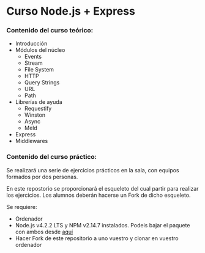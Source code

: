 # Curso Node.js + Express
### Contenido del curso teórico:

<ul>
  <li>Introducción</li>
  <li>
    Módulos del núcleo
    <ul>
      <li>Events</li>
      <li>Stream</li>
      <li>File System</li>
      <li>HTTP</li>
      <li>Query Strings</li>
      <li>URL</li>
      <li>Path</li>
    </ul>
  </li>
  <li>
    Librerías de ayuda
    <ul>
      <li>Requestify</li>
      <li>Winston</li>
      <li>Async</li>
      <li>Meld</li>
    </ul>
  </li>
  <li>Express</li>
  <li>Middlewares</li>
</ul>

### Contenido del curso práctico:
<p>Se realizará una serie de ejercicios prácticos en la sala, con equipos formados por dos personas.</p>
<p>En este repostorio se proporcionará el esqueleto del cual partir para realizar los ejercicios. Los alumnos deberán hacerse un Fork de dicho esqueleto.</p>
<p>
  Se requiere: 
  <ul>
    <li>Ordenador</li>
    <li>
      Node.js v4.2.2 LTS y NPM v2.14.7 instalados. Podeis bajar el paquete con ambos desde <a href="https://nodejs.org/en/">aquí</a>
    </li>
    <li>Hacer Fork de este repositorio a uno vuestro y clonar en vuestro ordenador</li>
  </ul>
